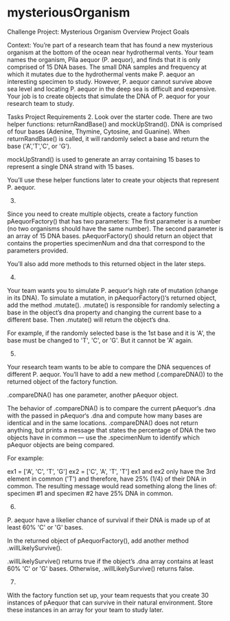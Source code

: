 # mysteriousOrganism
Challenge Project: Mysterious Organism
Overview
Project Goals

Context: You’re part of a research team that has found a new mysterious organism at the bottom of the ocean near hydrothermal vents.
Your team names the organism, Pila aequor (P. aequor), and finds that it is only comprised of 15 DNA bases.
The small DNA samples and frequency at which it mutates due to the hydrothermal vents make P. aequor an interesting specimen to study.
However, P. aequor cannot survive above sea level and locating P. aequor in the deep sea is difficult and expensive.
Your job is to create objects that simulate the DNA of P. aequor for your research team to study.


Tasks
Project Requirements
2.
Look over the starter code. There are two helper functions: returnRandBase() and mockUpStrand().
DNA is comprised of four bases (Adenine, Thymine, Cytosine, and Guanine).
When returnRandBase() is called, it will randomly select a base and return the base ('A','T','C', or 'G').

mockUpStrand() is used to generate an array containing 15 bases to represent a single DNA strand with 15 bases.

You’ll use these helper functions later to create your objects that represent P. aequor.

3.
Since you need to create multiple objects, create a factory function pAequorFactory() that has two parameters:
The first parameter is a number (no two organisms should have the same number).
The second parameter is an array of 15 DNA bases.
pAequorFactory() should return an object that contains the properties specimenNum and dna that correspond to the parameters provided.

You’ll also add more methods to this returned object in the later steps.

4.
Your team wants you to simulate P. aequor‘s high rate of mutation (change in its DNA).
To simulate a mutation, in pAequorFactory()‘s returned object, add the method .mutate().
.mutate() is responsible for randomly selecting a base in the object’s dna property and changing the current base to a different base.
Then .mutate() will return the object’s dna.

For example, if the randomly selected base is the 1st base and it is 'A', the base must be changed to 'T', 'C', or 'G'. But it cannot be 'A' again.

5.
Your research team wants to be able to compare the DNA sequences of different P. aequor.
You’ll have to add a new method (.compareDNA()) to the returned object of the factory function.

.compareDNA() has one parameter, another pAequor object.

The behavior of .compareDNA() is to compare the current pAequor‘s .dna with the passed in pAequor‘s .dna and compute how many bases are identical and in the same locations.
.compareDNA() does not return anything, but prints a message that states the percentage of DNA the two objects have in common — use the .specimenNum to identify which pAequor objects are being compared.

For example:

ex1 = ['A', 'C', 'T', 'G']
ex2 = ['C', 'A', 'T', 'T']
ex1 and ex2 only have the 3rd element in common ('T') and therefore, have 25% (1/4) of their DNA in common. The resulting message would read something along the lines of: specimen #1 and specimen #2 have 25% DNA in common.

6.
P. aequor have a likelier chance of survival if their DNA is made up of at least 60% 'C' or 'G' bases.

In the returned object of pAequorFactory(), add another method .willLikelySurvive().

.willLikelySurvive() returns true if the object’s .dna array contains at least 60% 'C' or 'G' bases. Otherwise, .willLikelySurvive() returns false.

7.
With the factory function set up, your team requests that you create 30 instances of pAequor that can survive in their natural environment.
Store these instances in an array for your team to study later.
